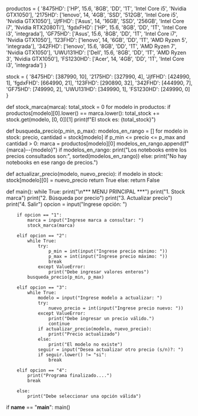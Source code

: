productos = {
    '8475HD': ['HP', 15.6, '8GB', 'DD', '1T', 'Intel Core i5', 'Nvidia GTX1050'],
    '2175HD': ['lenovo', 14, '4GB', 'SSD', '512GB', 'Intel Core i5', 'Nvidia GTX1050'],
    'JjfFHD': ['Asus', 14, '16GB', 'SSD', '256GB', 'Intel Core i7', 'Nvidia RTX2080Ti'],
    'fgdxFHD': ['HP', 15.6, '8GB', 'DD', '1T', 'Intel Core i3', 'integrada'],
    'GF75HD': ['Asus', 15.6, '8GB', 'DD', '1T', 'Intel Core i7', 'Nvidia GTX1050'],
    '123FHD': ['lenovo', 14, '6GB', 'DD', '1T', 'AMD Ryzen 5', 'integrada'],
    '342FHD': ['lenovo', 15.6, '8GB', 'DD', '1T', 'AMD Ryzen 7', 'Nvidia GTX1050'],
    'UWU131HD': ['Dell', 15.6, '8GB', 'DD', '1T', 'AMD Ryzen 3', 'Nvidia GTX1050'],
    'FS1230HD': ['Acer', 14, '4GB', 'DD', '1T', 'Intel Core i3', 'integrada']
}

stock = {
    '8475HD': [387990, 10], '2175HD': [327990, 4], 'JjfFHD': [424990, 1],
    'fgdxFHD': [664990, 21], '123FHD': [290890, 32], '342FHD': [444990, 7],
    'GF75HD': [749990, 2], 'UWU131HD': [349990, 1], 'FS1230HD': [249990, 0]
}

def stock_marca(marca):
    total_stock = 0
    for modelo in productos:
        if productos[modelo][0].lower() == marca.lower():
            total_stock += stock.get(modelo, [0, 0])[1]
    print(f"El stock es: {total_stock}")

def busqueda_precio(p_min, p_max):
    modelos_en_rango = []
    for modelo in stock:
        precio, cantidad = stock[modelo]
        if p_min <= precio <= p_max and cantidad > 0:
            marca = productos[modelo][0]
            modelos_en_rango.append(f"{marca}--{modelo}")
    if modelos_en_rango:
        print("Los notebooks entre los precios consultados son:", sorted(modelos_en_rango))
    else:
        print("No hay notebooks en ese rango de precios.")

def actualizar_precio(modelo, nuevo_precio):
    if modelo in stock:
        stock[modelo][0] = nuevo_precio
        return True
    else:
        return False

def main():
    while True:
        print("\n*** MENU PRINCIPAL ***")
        print("1. Stock marca")
        print("2. Búsqueda por precio")
        print("3. Actualizar precio")
        print("4. Salir")
        opcion = input("Ingrese opción: ")

        if opcion == "1":
            marca = input("Ingrese marca a consultar: ")
            stock_marca(marca)

        elif opcion == "2":
            while True:
                try:
                    p_min = int(input("Ingrese precio mínimo: "))
                    p_max = int(input("Ingrese precio máximo: "))
                    break
                except ValueError:
                    print("Debe ingresar valores enteros")
            busqueda_precio(p_min, p_max)

        elif opcion == "3":
            while True:
                modelo = input("Ingrese modelo a actualizar: ")
                try:
                    nuevo_precio = int(input("Ingrese precio nuevo: "))
                except ValueError:
                    print("Debe ingresar un precio válido.")
                    continue
                if actualizar_precio(modelo, nuevo_precio):
                    print("Precio actualizado")
                else:
                    print("El modelo no existe")
                seguir = input("Desea actualizar otro precio (s/n)?: ")
                if seguir.lower() != "si":
                    break

        elif opcion == "4":
            print("Programa finalizado....")
            break

        else:
            print("Debe seleccionar una opción válida")

if __name__ == "__main__":
    main()
